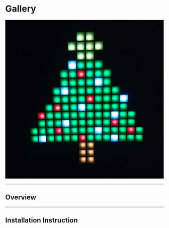 # Gallery

![](tree.jpg)

-------------------------

## Overview


-------------------------

## Installation Instruction

